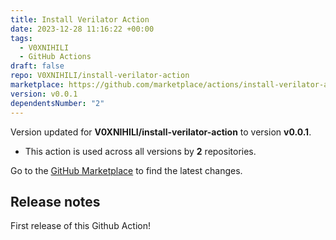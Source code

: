 ```yaml
---
title: Install Verilator Action
date: 2023-12-28 11:16:22 +00:00
tags:
  - V0XNIHILI
  - GitHub Actions
draft: false
repo: V0XNIHILI/install-verilator-action
marketplace: https://github.com/marketplace/actions/install-verilator-action
version: v0.0.1
dependentsNumber: "2"
---
```



Version updated for **V0XNIHILI/install-verilator-action** to version **v0.0.1**.
- This action is used across all versions by **2** repositories.

Go to the [GitHub Marketplace](https://github.com/marketplace/actions/install-verilator-action) to find the latest changes.

## Release notes

First release of this Github Action!
